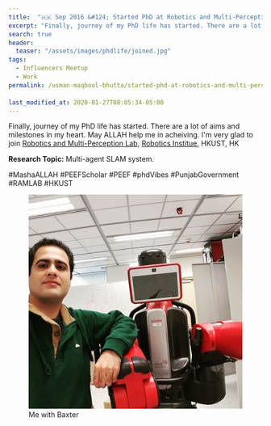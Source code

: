 ```yaml
---
title:  "🇭🇰 Sep 2016 &#124; Started PhD at Robotics and Multi-Perception Lab, Robotics Institute, HKUST "
excerpt: "Finally, journey of my PhD life has started. There are a lot of aims and milestones in my heart. May ALLAH help me in acheiving. I'm very glad to join Robotics and Multi-Perception Lab, Robotics Institue, HKUST, HK"
search: true
header:
  teaser: "/assets/images/phdlife/joined.jpg"
tags: 
  - Influencers Meetup
  - Work
permalink: /usman-maqbool-bhutta/started-phd-at-robotics-and-multi-perception-lab-hkust-hk

last_modified_at: 2020-01-27T08:05:34-05:00
---
```

Finally, journey of my PhD life has started. There are a lot of aims and milestones in my heart. May ALLAH help me in acheiving. I'm very glad to join [Robotics and Multi-Perception Lab](http://www.ram-lab.com), [Robotics Institue](http://ri.ust.hk), HKUST, HK

**Research Topic:** Multi-agent SLAM system.

#MashaALLAH #PEEFScholar #PEEF #phdVibes #PunjabGovernment #RAMLAB #HKUST

<figure>
    <a href="/assets/images/phdlife/joined.jpg"><img src="/assets/images/phdlife/joined.jpg"></a>
    <figcaption>Me with Baxter</figcaption>
</figure>

